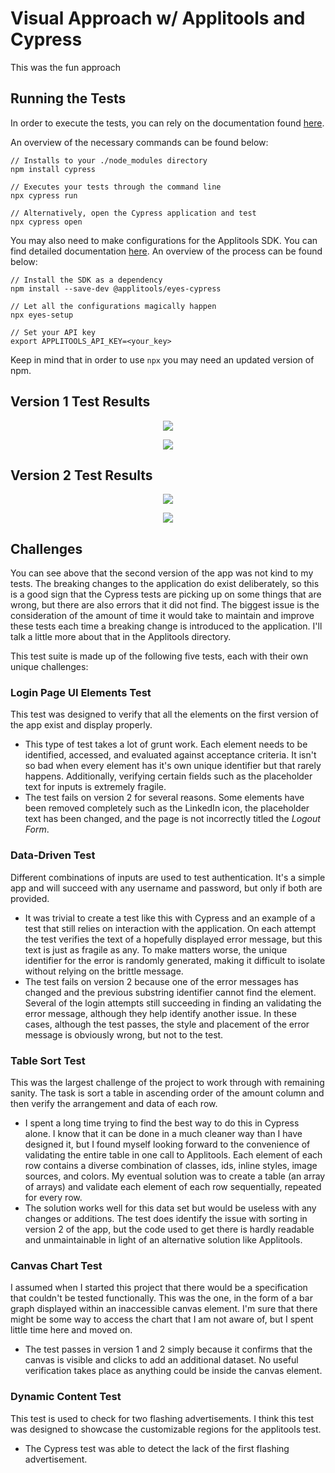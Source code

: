 # Visual Approach w/ Applitools and Cypress

This was the fun approach 

## Running the Tests

In order to execute the tests, you can rely on the documentation found [here](https://docs.cypress.io/guides/getting-started/installing-cypress.html#System-requirements).

An overview of the necessary commands can be found below:

```
// Installs to your ./node_modules directory
npm install cypress

// Executes your tests through the command line
npx cypress run

// Alternatively, open the Cypress application and test
npx cypress open
```

You may also need to make configurations for the Applitools SDK. You can find detailed documentation [here](https://www.npmjs.com/package/@applitools/eyes-cypress#configure-plugin-and-commands). An overview of the process can be found below:

```
// Install the SDK as a dependency
npm install --save-dev @applitools/eyes-cypress

// Let all the configurations magically happen
npx eyes-setup

// Set your API key
export APPLITOOLS_API_KEY=<your_key>
```

Keep in mind that in order to use ```npx``` you may need an updated version of npm.

## Version 1 Test Results

<p align="center"><img src="https://github.com/erdavids/Applitools-Hackathon-2019/blob/master/Traditional/Images/terminal-test-v1.png"></p>

<p align="center"><img src="https://github.com/erdavids/Applitools-Hackathon-2019/blob/master/Traditional/Images/traditional-full-run.png"></p>

## Version 2 Test Results

<p align="center"><img src="https://github.com/erdavids/Applitools-Hackathon-2019/blob/master/Traditional/Images/terminal-test-v2.png"></p>

<p align="center"><img src="https://github.com/erdavids/Applitools-Hackathon-2019/blob/master/Traditional/Images/traditional-run-v2.png"></p>

## Challenges

You can see above that the second version of the app was not kind to my tests. The breaking changes to the application do exist deliberately, so this is a good sign that the Cypress tests are picking up on some things that are wrong, but there are also errors that it did not find. The biggest issue is the consideration of the amount of time it would take to maintain and improve these tests each time a breaking change is introduced to the application. I'll talk a little more about that in the Applitools directory.

This test suite is made up of the following five tests, each with their own unique challenges:

### Login Page UI Elements Test
This test was designed to verify that all the elements on the first version of the app exist and display properly.
- This type of test takes a lot of grunt work. Each element needs to be identified, accessed, and evaluated against acceptance criteria. It isn't so bad when every element has it's own unique identifier but that rarely happens. Additionally, verifying certain fields such as the placeholder text for inputs is extremely fragile.
- The test fails on version 2 for several reasons. Some elements have been removed completely such as the LinkedIn icon, the placeholder text has been changed, and the page is not incorrectly titled the *Logout Form*.
    
### Data-Driven Test
Different combinations of inputs are used to test authentication. It's a simple app and will succeed with any username and password, but only if both are provided.
- It was trivial to create a test like this with Cypress and an example of a test that still relies on interaction with the application. On each attempt the test verifies the text of a hopefully displayed error message, but this text is just as fragile as any. To make matters worse, the unique identifier for the error is randomly generated, making it difficult to isolate without relying on the brittle message.
- The test fails on version 2 because one of the error messages has changed and the previous substring identifier cannot find the element. Several of the login attempts still succeeding in finding an validating the error message, although they help identify another issue. In these cases, although the test passes, the style and placement of the error message is obviously wrong, but not to the test.
    
### Table Sort Test
This was the largest challenge of the project to work through with remaining sanity. The task is sort a table in ascending order of the amount column and then verify the arrangement and data of each row. 
- I spent a long time trying to find the best way to do this in Cypress alone. I know that it can be done in a much cleaner way than I have designed it, but I found myself looking forward to the convenience of validating the entire table in one call to Applitools. Each element of each row contains a diverse combination of classes, ids, inline styles, image sources, and colors. My eventual solution was to create a table (an array of arrays) and validate each element of each row sequentially, repeated for every row.
- The solution works well for this data set but would be useless with any changes or additions. The test does identify the issue with sorting in version 2 of the app, but the code used to get there is hardly readable and unmaintainable in light of an alternative solution like Applitools.
    
### Canvas Chart Test
I assumed when I started this project that there would be a specification that couldn't be tested functionally. This was the one, in the form of a bar graph displayed within an inaccessible canvas element. I'm sure that there might be some way to access the chart that I am not aware of, but I spent little time here and moved on. 
- The test passes in version 1 and 2 simply because it confirms that the canvas is visible and clicks to add an additional dataset. No useful verification takes place as anything could be inside the canvas element.

### Dynamic Content Test
This test is used to check for two flashing advertisements. I think this test was designed to showcase the customizable regions for the applitools test.
- The Cypress test was able to detect the lack of the first flashing advertisement.
